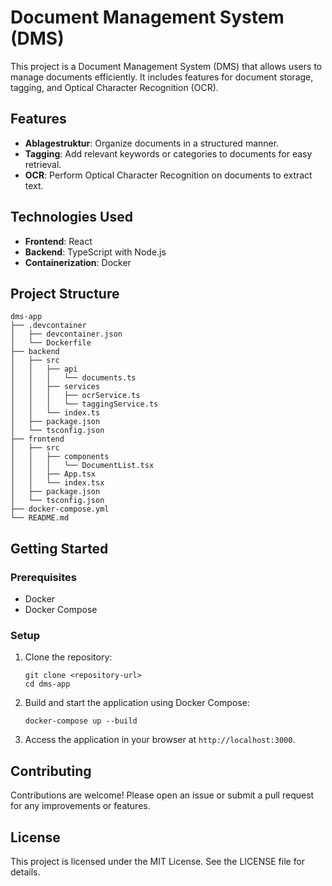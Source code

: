 # Document Management System (DMS)

This project is a Document Management System (DMS) that allows users to manage documents efficiently. It includes features for document storage, tagging, and Optical Character Recognition (OCR).

## Features

- **Ablagestruktur**: Organize documents in a structured manner.
- **Tagging**: Add relevant keywords or categories to documents for easy retrieval.
- **OCR**: Perform Optical Character Recognition on documents to extract text.

## Technologies Used

- **Frontend**: React
- **Backend**: TypeScript with Node.js
- **Containerization**: Docker

## Project Structure

```
dms-app
├── .devcontainer
│   ├── devcontainer.json
│   └── Dockerfile
├── backend
│   ├── src
│   │   ├── api
│   │   │   └── documents.ts
│   │   ├── services
│   │   │   ├── ocrService.ts
│   │   │   └── taggingService.ts
│   │   └── index.ts
│   ├── package.json
│   └── tsconfig.json
├── frontend
│   ├── src
│   │   ├── components
│   │   │   └── DocumentList.tsx
│   │   ├── App.tsx
│   │   └── index.tsx
│   ├── package.json
│   └── tsconfig.json
├── docker-compose.yml
└── README.md
```

## Getting Started

### Prerequisites

- Docker
- Docker Compose

### Setup

1. Clone the repository:
   ```
   git clone <repository-url>
   cd dms-app
   ```

2. Build and start the application using Docker Compose:
   ```
   docker-compose up --build
   ```

3. Access the application in your browser at `http://localhost:3000`.

## Contributing

Contributions are welcome! Please open an issue or submit a pull request for any improvements or features.

## License

This project is licensed under the MIT License. See the LICENSE file for details.